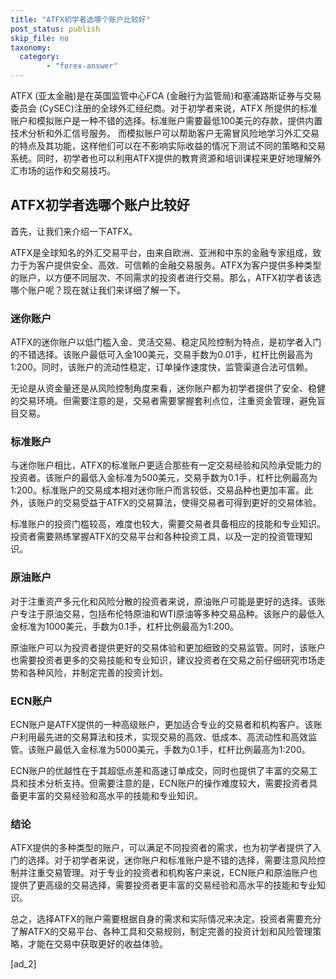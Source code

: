 ```yaml
---
title: "ATFX初学者选哪个账户比较好"
post_status: publish
skip_file: no
taxonomy:
  category:
        - "forex-answer"
---
```


ATFX (亚太金融)是在英国监管中心FCA (金融行为监管局)和塞浦路斯证券与交易委员会 (CySEC)注册的全球外汇经纪商。对于初学者来说，ATFX 所提供的标准账户和模拟账户是一种不错的选择。标准账户需要最低100美元的存款，提供内置技术分析和外汇信号服务。 而模拟账户可以帮助客户无需冒风险地学习外汇交易的特点及其功能，这样他们可以在不影响实际收益的情况下测试不同的策略和交易系统。同时，初学者也可以利用ATFX提供的教育资源和培训课程来更好地理解外汇市场的运作和交易技巧。

## ATFX初学者选哪个账户比较好

首先，让我们来介绍一下ATFX。

ATFX是全球知名的外汇交易平台，由来自欧洲、亚洲和中东的金融专家组成，致力于为客户提供安全、高效、可信赖的金融交易服务。ATFX为客户提供多种类型的账户，以方便不同层次、不同需求的投资者进行交易。那么，ATFX初学者该选哪个账户呢？现在就让我们来详细了解一下。

### 迷你账户

ATFX的迷你账户以低门槛入金、灵活交易、稳定风险控制为特点，是初学者入门的不错选择。该账户最低可入金100美元，交易手数为0.01手，杠杆比例最高为1:200。同时，该账户的流动性稳定，订单操作速度快，监管渠道合法可信赖。

无论是从资金量还是从风险控制角度来看，迷你账户都为初学者提供了安全、稳健的交易环境。但需要注意的是，交易者需要掌握套利点位，注重资金管理，避免盲目交易。

### 标准账户

与迷你账户相比，ATFX的标准账户更适合那些有一定交易经验和风险承受能力的投资者。该账户的最低入金标准为500美元，交易手数为0.1手，杠杆比例最高为1:200。标准账户的交易成本相对迷你账户而言较低，交易品种也更加丰富。此外，该账户的交易受益于ATFX的交易算法，使得交易者可得到更好的交易体验。

标准账户的投资门槛较高，难度也较大，需要交易者具备相应的技能和专业知识。投资者需要熟练掌握ATFX的交易平台和各种投资工具，以及一定的投资管理知识。

### 原油账户

对于注重资产多元化和风险分散的投资者来说，原油账户可能是更好的选择。该账户专注于原油交易，包括布伦特原油和WTI原油等多种交易品种。该账户的最低入金标准为1000美元，手数为0.1手，杠杆比例最高为1:200。

原油账户可以为投资者提供更好的交易体验和更加细致的交易监管。同时，该账户也需要投资者更多的交易技能和专业知识，建议投资者在交易之前仔细研究市场走势和各种风险，并制定完善的投资计划。

### ECN账户

ECN账户是ATFX提供的一种高级账户，更加适合专业的交易者和机构客户。该账户利用最先进的交易算法和技术，实现交易的高效、低成本、高流动性和高效监管。该账户最低入金标准为5000美元，手数为0.1手，杠杆比例最高为1:200。

ECN账户的优越性在于其超低点差和高速订单成交，同时也提供了丰富的交易工具和技术分析支持。但需要注意的是，ECN账户的操作难度较大，需要投资者具备更丰富的交易经验和高水平的技能和专业知识。

### 结论

ATFX提供的多种类型的账户，可以满足不同投资者的需求，也为初学者提供了入门的选择。对于初学者来说，迷你账户和标准账户是不错的选择，需要注意风险控制并注重交易管理。对于专业的投资者和机构客户来说，ECN账户和原油账户也提供了更高级的交易选择，需要投资者更丰富的交易经验和高水平的技能和专业知识。

总之，选择ATFX的账户需要根据自身的需求和实际情况来决定。投资者需要充分了解ATFX的交易平台、各种工具和交易规则，制定完善的投资计划和风险管理策略，才能在交易中获取更好的收益体验。

\[ad\_2\]
